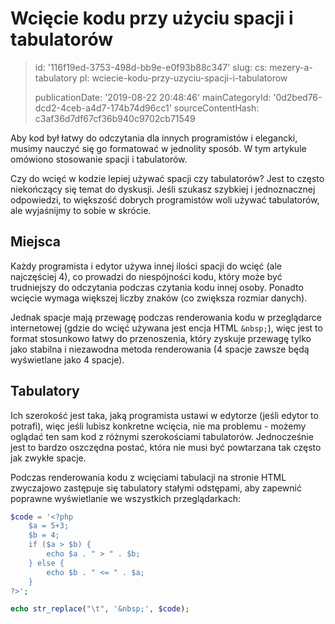 Wcięcie kodu przy użyciu spacji i tabulatorów
=============================================

> id: '116f19ed-3753-498d-bb9e-e0f93b88c347'
> slug:
> 	cs: mezery-a-tabulatory
> 	pl: wciecie-kodu-przy-uzyciu-spacji-i-tabulatorow
> 
> publicationDate: '2019-08-22 20:48:46'
> mainCategoryId: '0d2bed76-dcd2-4ceb-a4d7-174b74d96cc1'
> sourceContentHash: c3af36d7df67cf36b940c9702cb71549

Aby kod był łatwy do odczytania dla innych programistów i elegancki, musimy nauczyć się go formatować w jednolity sposób. W tym artykule omówiono stosowanie spacji i tabulatorów.

Czy do wcięć w kodzie lepiej używać spacji czy tabulatorów? Jest to często niekończący się temat do dyskusji. Jeśli szukasz szybkiej i jednoznacznej odpowiedzi, to większość dobrych programistów woli używać tabulatorów, ale wyjaśnijmy to sobie w skrócie.

Miejsca
----------------------

Każdy programista i edytor używa innej ilości spacji do wcięć (ale najczęściej 4), co prowadzi do niespójności kodu, który może być trudniejszy do odczytania podczas czytania kodu innej osoby. Ponadto wcięcie wymaga większej liczby znaków (co zwiększa rozmiar danych).

Jednak spacje mają przewagę podczas renderowania kodu w przeglądarce internetowej (gdzie do wcięć używana jest encja HTML `&nbsp;`), więc jest to format stosunkowo łatwy do przenoszenia, który zyskuje przewagę tylko jako stabilna i niezawodna metoda renderowania (4 spacje zawsze będą wyświetlane jako 4 spacje).

Tabulatory
----------------------

Ich szerokość jest taka, jaką programista ustawi w edytorze (jeśli edytor to potrafi), więc jeśli lubisz konkretne wcięcia, nie ma problemu - możemy oglądać ten sam kod z różnymi szerokościami tabulatorów. Jednocześnie jest to bardzo oszczędna postać, która nie musi być powtarzana tak często jak zwykłe spacje.

Podczas renderowania kodu z wcięciami tabulacji na stronie HTML zwyczajowo zastępuje się tabulatory stałymi odstępami, aby zapewnić poprawne wyświetlanie we wszystkich przeglądarkach:

```php
$code = '<?php
    $a = 5+3;
    $b = 4;
    if ($a > $b) {
        echo $a . " > " . $b;
    } else {
        echo $b . " <= " . $a;
    }
?>';

echo str_replace("\t", '&nbsp;', $code);
```
